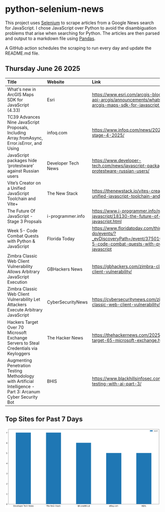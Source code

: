 # python-selenium-news

This project uses [Selenium](https://www.seleniumhq.org/) to scrape articles from a Google News search for JavaScript.
I chose JavaScript over Python to avoid the disambiguation problems that arise when searching for Python.
The articles are then parsed and output to a markdown file using [Pandas](https://pandas.pydata.org/).

A GitHub action schedules the scraping to run every day and update the README.md file.

## Thursday June 26 2025


| Title                                                                                                        | Website             | Link                                                                                                                                 |
|:-------------------------------------------------------------------------------------------------------------|:--------------------|:-------------------------------------------------------------------------------------------------------------------------------------|
| What's new in ArcGIS Maps SDK for JavaScript (4.33)                                                          | Esri                | https://www.esri.com/arcgis-blog/products/js-api-arcgis/announcements/whats-new-in-arcgis-maps-sdk-for-javascript-4-33               |
| TC39 Advances Nine JavaScript Proposals, Including Array.fromAsync, Error.isError, and Using                 | infoq.com           | https://www.infoq.com/news/2025/06/tc39-stage-4-2025/                                                                                |
| JavaScript packages hide ‘protestware’ against Russian users                                                 | Developer Tech News | https://www.developer-tech.com/news/javascript-packages-hide-protestware-russian-users/                                              |
| Vite’s Creator on a Unified JavaScript Toolchain and Vite+                                                   | The New Stack       | https://thenewstack.io/vites-creator-on-a-unified-javascript-toolchain-and-vite/                                                     |
| The Future Of JavaScript - Stage 3 Propsals                                                                  | i-programmer.info   | https://www.i-programmer.info/news/167-javascript/18130-the-future-of-javascript.html                                                |
| Week 5- Code Combat Quests with Python & JavaScript                                                          | Florida Today       | https://www.floridatoday.com/things-to-do/events/?_evDiscoveryPath=/event/37501025a-week-5-code-combat-quests-with-python-javascript |
| Zimbra Classic Web Client Vulnerability Allows Arbitrary JavaScript Execution                                | GBHackers News      | https://gbhackers.com/zimbra-classic-web-client-vulnerability/                                                                       |
| Zimbra Classic Web Client Vulnerability Let Attackers Execute Arbitrary JavaScript                           | CyberSecurityNews   | https://cybersecuritynews.com/zimbra-classic-web-client-vulnerability/                                                               |
| Hackers Target Over 70 Microsoft Exchange Servers to Steal Credentials via Keyloggers                        | The Hacker News     | https://thehackernews.com/2025/06/hackers-target-65-microsoft-exchange.html                                                          |
| Augmenting Penetration Testing Methodology with Artificial Intelligence - Part 3: Arcanum Cyber Security Bot | BHIS                | https://www.blackhillsinfosec.com/penetration-testing-with-ai-part-3/                                                                |
## Top Sites for Past 7 Days

![Graph of Top Sites](https://raw.githubusercontent.com/dan-mba/python-selenium-news/main/last-week.png)
